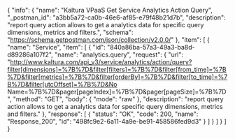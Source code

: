 {
  "info": {
    "name": "Kaltura VPaaS Get Service Analytics Action Query",
    "_postman_id": "a3bb5a72-ca0b-46e6-af85-e79f48b21d7b",
    "description": "report query action allows to get a analytics data for specific query dimensions, metrics and filters.",
    "schema": "https://schema.getpostman.com/json/collection/v2.0.0/"
  },
  "item": [
    {
      "name": "Service",
      "item": [
        {
          "id": "840a86ba-57a3-49a3-ba8d-d89286a107f2",
          "name": "analytics.query",
          "request": {
            "url": "http://www.kaltura.com/api_v3/service/analytics/action/query?filter[dimensions]=%7B%7D&filter[filters]=%7B%7D&filter[from_time]=%7B%7D&filter[metrics]=%7B%7D&filter[orderBy]=%7B%7D&filter[to_time]=%7B%7D&filter[utcOffset]=%7B%7D&No Name=%7B%7D&pager[pageIndex]=%7B%7D&pager[pageSize]=%7B%7D",
            "method": "GET",
            "body": {
              "mode": "raw"
            },
            "description": "report query action allows to get a analytics data for specific query dimensions, metrics and filters."
          },
          "response": [
            {
              "status": "OK",
              "code": 200,
              "name": "Response_200",
              "id": "498fc9e2-6a11-4a9e-be91-458586fed9d3"
            }
          ]
        }
      ]
    }
  ]
}
